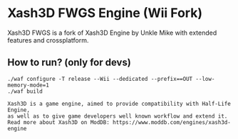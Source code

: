 # Xash3D FWGS Engine (Wii Fork)

Xash3D FWGS is a fork of Xash3D Engine by Unkle Mike with extended features and crossplatform.


## How to run? (only for devs)

```
./waf configure -T release --Wii --dedicated --prefix==OUT --low-memory-mode=1
./waf build
```


```
Xash3D is a game engine, aimed to provide compatibility with Half-Life Engine, 
as well as to give game developers well known workflow and extend it.
Read more about Xash3D on ModDB: https://www.moddb.com/engines/xash3d-engine
```
